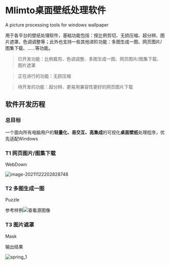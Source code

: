 # Mlimto桌面壁纸处理软件 

A picture processing tools for windows wallpaper

用于各平台的壁纸处理软件，基础功能包括：按比例剪切、无损压缩、超分辨、图片遮罩、色调调整等；此外也支持一些其他进阶功能：多图生成一图、网页图片/图集下载、……等功能。





> 已开发功能：比例裁剪、色调调整、多图生成一图、网页图片/图集下载、图片遮罩

> 正在进行的功能：无损压缩

> 待开发的功能：超分辨、更易用兼容性更好的网页图片下载





## 软件开发历程

### 总目标

一个面向所有电脑用户的**轻量化、易交互、高集成**的可视化**桌面壁纸**处理程序，优先适配Windows



### T1 网页图片/图集下载

 WebDown

<img src="https://i.loli.net/2021/11/22/Ouv2zbQtMSpnw1c.png" alt="image-20211122202828748"  />





### T2 多图生成一图

 Puzzle

参考样例![查看源图像](https://gss0.baidu.com/-4o3dSag_xI4khGko9WTAnF6hhy/zhidao/pic/item/48540923dd54564e7e686705b2de9c82d1584ff9.jpg)



### T3 图片遮罩

Mask

输出结果

![spring_1](https://i.loli.net/2021/11/23/jlCcyf2Ovqb67dY.jpg)

